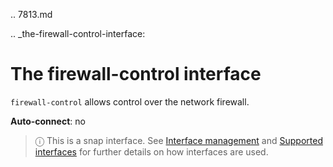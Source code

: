 .. 7813.md

.. _the-firewall-control-interface:

# The firewall-control interface

`firewall-control` allows control over the network firewall.

**Auto-connect**: no

> ⓘ  This is a snap interface. See [Interface management](interface-management.md) and [Supported interfaces](supported-interfaces.md) for further details on how interfaces are used.
